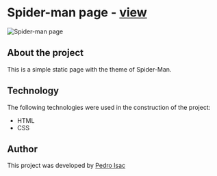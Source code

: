 # Spider-man page - [view](https://pedro-isacss.github.io/portfolio/frontend/spiderman-page/index.html)
![Spider-man page](https://i.pinimg.com/564x/13/bc/8a/13bc8af9b3aa4ebc82217285aa493839.jpg)

## About the project
This is a simple static page with the theme of Spider-Man.

## Technology
The following technologies were used in the construction of the project:

- HTML
- CSS

## Author
This project was developed by [Pedro Isac](https://pedro-isacss.github.io/)

